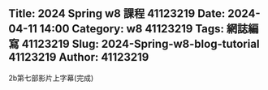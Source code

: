 Title: 2024 Spring w8 課程 41123219
Date: 2024-04-11 14:00
Category: w8 41123219
Tags: 網誌編寫 41123219
Slug: 2024-Spring-w8-blog-tutorial 41123219
Author: 41123219
---

<!-- PELICAN_END_SUMMARY -->
2b第七部影片上字幕(完成)